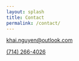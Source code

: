 ```yaml
---
layout: splash
title: Contact
permalink: /contact/
---
```


<span><i class="fas fa-envelope" aria-hidden="true"></i></span> [khai.nguyen@outlook.com](mailto:khai.nguyen@outlook.com)

<span><i class="fas fa-phone-square" aria-hidden="true"></i></span> [(714) 266-4026](tel:7142664026)
